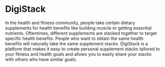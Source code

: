 # DigiStack

In the health and fitness community, people take certain dietary supplements for health benefits like building muscle or getting essential nutrients. Oftentimes, different supplements are stacked together to target specific health benefits. People who want to obtain the same health benefits will naturally take the same supplement stacks. DigiStack is a platform that makes it easy to create personal supplement stacks tailored to your fitness and health goals and allows you to easily share your stacks with others who have similar goals.
